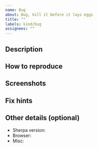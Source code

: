 ```yaml
---
name: Bug
about: Bug, kill it before it lays eggs
title: ""
labels: kind/bug
assignees: ""
---
```


## Description

## How to reproduce

## Screenshots

## Fix hints

## Other details (optional)

- Sherpa version:
- Browser:
- Misc:
